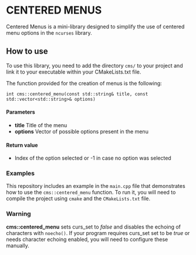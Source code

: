# CENTERED MENUS

Centered Menus is a mini-library designed to simplify the use of centered
menu options in the `ncurses` library.


## How to use

To use this library, you need to add the directory `cms/` to your project
and link it to your executable within your CMakeLists.txt file.

The function provided for the creation of menus is the following:

```
int cms::centered_menu(const std::string& title, const std::vector<std::string>& options)
```

#### Parameters

- **title** Title of the menu
- **options** Vector of possible options present in the menu

#### Return value

- Index of the option selected or -1 in case no option was selected 

### Examples

This repository includes an example in the `main.cpp` file that
demonstrates how to use the `cms::centered_menu` function. To run it,
you will need to compile
the project using `cmake` and the `CMakeLists.txt` file. 

### Warning

**cms::centered_menu** sets curs_set to *false* and disables the echoing
of characters with `noecho()`. If your program requires curs_set set to
be *true* or needs character echoing enabled, you will need to configure
these manually.
